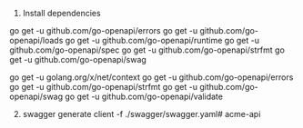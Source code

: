 1) Install dependencies

go get -u github.com/go-openapi/errors
go get -u  github.com/go-openapi/loads
go get -u  github.com/go-openapi/runtime
go get -u  github.com/go-openapi/spec
go get -u  github.com/go-openapi/strfmt
go get -u  github.com/go-openapi/swag

go get -u golang.org/x/net/context
go get -u github.com/go-openapi/errors
go get -u github.com/go-openapi/strfmt
go get -u github.com/go-openapi/swag
go get -u github.com/go-openapi/validate

2) swagger generate client -f ./swagger/swagger.yaml# acme-api

